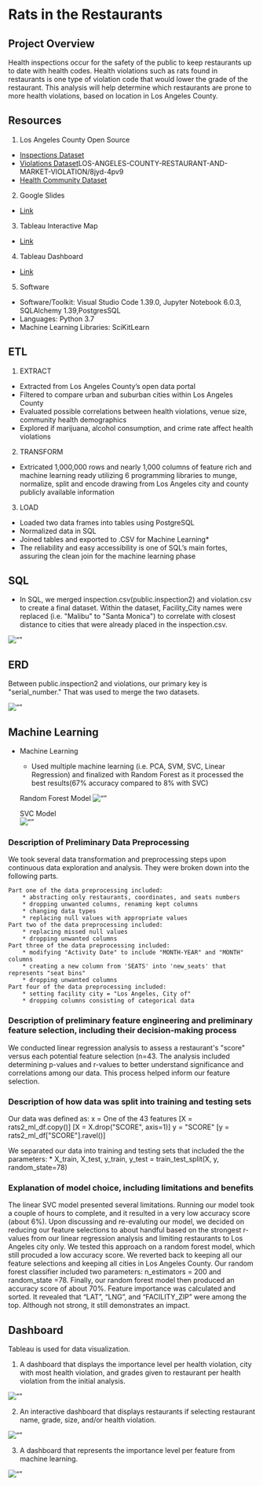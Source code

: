 # Rats in the Restaurants

## Project Overview
Health inspections occur for the safety of the public to keep restaurants up to date with health codes. Health violations such as rats found in restaurants is one type of violation code that would lower the grade of the restaurant. This analysis will help determine which restaurants are prone to more health violations, based on location in Los Angeles County.

## Resources
1) Los Angeles County Open Source
- [Inspections Dataset](https://data.lacounty.gov/Health/LOS-ANGELES-COUNTY-RESTAURANT-AND-MARKET-INSPECTIO/6ni6-h5kp)
- [Violations Dataset](https://data.lacounty.gov/Health/)LOS-ANGELES-COUNTY-RESTAURANT-AND-MARKET-VIOLATION/8jyd-4pv9
- [Health Community Dataset](https://data.lacounty.gov/Health/Los-Angeles-County-City-and-Community-Health-Profi/capb-kusk)

2) Google Slides
- [Link](https://docs.google.com/presentation/d/1fONfWnvPUPYfaIGxkxsvcScwwaHlTBpz2CZawL7Ysrw/edit?usp=sharing)

3) Tableau Interactive Map
- [Link](https://public.tableau.com/profile/danigio#!/vizhome/Rats_interactivedashboard_2/RestaurantsinLAwithviolations)

4) Tableau Dashboard
- [Link](https://public.tableau.com/profile/esther.kim4056#!/vizhome/Rats-in-the-RestaurantsHealthViolations/HealthViolationsperCity)

5) Software
- Software/Toolkit: Visual Studio Code 1.39.0, Jupyter Notebook 6.0.3, SQLAlchemy 1.39,PostgresSQL
- Languages: Python 3.7
- Machine Learning Libraries: SciKitLearn

## ETL
1) EXTRACT
- Extracted from Los Angeles County’s open data portal
- Filtered to compare urban and suburban cities within Los Angeles County
- Evaluated possible correlations between health violations, venue size, community health demographics
- Explored if marijuana, alcohol consumption, and crime rate affect health violations



2) TRANSFORM
- Extricated 1,000,000 rows and nearly 1,000 columns of feature rich and machine learning ready utilizing 6 programming libraries to munge, normalize, split and encode drawing from Los Angeles city and county publicly available information


3) LOAD 
- Loaded two data frames into tables using PostgreSQL
- Normalized data in SQL
- Joined tables and exported to .CSV for Machine Learning*
- The reliability and easy accessibility is one of SQL’s main fortes, assuring the clean join for the machine learning phase


## SQL
- In SQL, we merged inspection.csv(public.inspection2) and violation.csv to create a final dataset.  Within the dataset, Facility_City names were replaced (i.e. "Malibu" to "Santa Monica") to correlate with closest distance to cities that were already placed in the inspection.csv.  

<img width=“150” alt=“” src="https://github.com/mcarter-00/Rats-in-the-Restaurants/blob/master/Database/SQL_Screenshots/Screenshot_Joined_Table_SQL.png"> 


## ERD
Between public.inspection2 and violations, our primary key is "serial_number."  That was used to merge the two datasets.

<img width=“150” alt=“” src="https://github.com/mcarter-00/Rats-in-the-Restaurants/blob/master/Database/ERD.png"> 

## Machine Learning
- Machine Learning
    - Used multiple machine learning (i.e. PCA, SVM, SVC, Linear Regression) and finalized with Random Forest as it processed the best results(67% accuracy compared to 8% with SVC)
    
    Random Forest Model
    <img width=“150” alt=“” src="https://github.com/mcarter-00/Rats-in-the-Restaurants/blob/master/Machine_Learning/ML_Screenshots/Random_Forest.png"> 

    SVC Model  
    <img width=“150” alt=“” src="https://github.com/mcarter-00/Rats-in-the-Restaurants/blob/master/Machine_Learning/ML_Screenshots/LinearSVC_ML_Results.png"> 

### Description of Preliminary Data Preprocessing 
We took several data transformation and preprocessing steps upon continuous data exploration and analysis. They were broken down into the following parts.

    Part one of the data preprocessing included:
        * abstracting only restaurants, coordinates, and seats numbers
        * dropping unwanted columns, renaming kept columns
        * changing data types
        * replacing null values with appropriate values
    Part two of the data preprocessing included:
        * replacing missed null values
        * dropping unwanted columns
    Part three of the data preprocessing included:
        * modifying "Activity Date" to include "MONTH-YEAR" and "MONTH" columns
        * creating a new column from 'SEATS' into 'new_seats' that represents "seat bins"
        * dropping unwanted columns
    Part four of the data preprocessing included:
        * setting facility city = "Los Angeles, City of"
        * dropping columns consisting of categorical data

### Description of preliminary feature engineering and preliminary feature selection, including their decision-making process
We conducted linear regression analysis to assess a restaurant's "score" versus each potential feature selection (n=43. The analysis included determining p-values and r-values to better understand significance and correlations among our data. This process helped inform our feature selection. 

### Description of how data was split into training and testing sets
Our data was defined as:
x = One of the 43 features 
    [X = rats2_ml_df.copy()]
    [X = X.drop("SCORE", axis=1)]
y = "SCORE" 
    [y = rats2_ml_df["SCORE"].ravel()]

We separated our data into training and testing sets that included the the parameters:
    * X_train, X_test, y_train, y_test = train_test_split(X, y, random_state=78)

### Explanation of model choice, including limitations and benefits
The linear SVC model presented several limitations. Running our model took a couple of hours to complete, and it resulted in a very low accuracy score (about 6%). Upon discussing and re-evaluting our model, we decided on reducing our feature selections to about handful based on the strongest r-values from our linear regression analysis and limiting restaurants to Los Angeles city only. We tested this approach on a random forest model, which still procuded a low accuracy score. We reverted back to keeping all our feature selections and keeping all cities in Los Angeles County. Our random forest classifier included two parameters: n_estimators = 200 and random_state =78. Finally, our random forest model then produced an accuracy score of about 70%. Feature importance was calculated and sorted. It revealed that “LAT”, “LNG”, and “FACILITY_ZIP” were among the top. Although not strong, it still demonstrates an impact.

## Dashboard

Tableau is used for data visualization. 
1) A dashboard that displays the importance level per health violation, city with most health violation, and grades given to restaurant per health violation from the initial analysis.
<img width=“150” alt=“” src="https://github.com/mcarter-00/Rats-in-the-Restaurants/blob/master/Data_Visualization/Dashboard%20prints/Health_violations_per_city.png"> 

2) An interactive dashboard that displays restaurants if selecting restaurant name, grade, size, and/or health violation.
<img width=“150” alt=“” src="https://github.com/mcarter-00/Rats-in-the-Restaurants/blob/master/Data_Visualization/Dashboard%20prints/Interaction_dashboard.png"> 

3) A dashboard that represents the importance level per feature from machine learning.
<img width=“150” alt=“” src="https://github.com/mcarter-00/Rats-in-the-Restaurants/blob/master/Data_Visualization/Dashboard%20prints/Level_of_importance.png"> 
